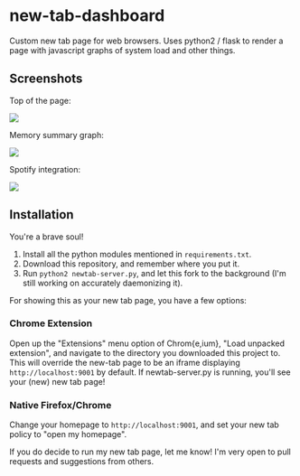 new-tab-dashboard
=================

Custom new tab page for web browsers. Uses python2 / flask to render a page with javascript graphs of system load and other things.

Screenshots
-----------

Top of the page:

![](http://cluster.lug.udel.edu/~jluck/new-tab-overview.png)

Memory summary graph:

![](http://cluster.lug.udel.edu/~jluck/new-tab-mem.png)

Spotify integration:

![](http://cluster.lug.udel.edu/~jluck/new-tab-spotify.png)

Installation
------------

You're a brave soul!

1. Install all the python modules mentioned in `requirements.txt`.
2. Download this repository, and remember where you put it.
3. Run `python2 newtab-server.py`, and let this fork to the background (I'm still working on accurately daemonizing it).

For showing this as your new tab page, you have a few options:

### Chrome Extension

Open up the "Extensions" menu option of Chrom{e,ium}, "Load unpacked extension", and navigate to the directory you downloaded this project to.
This will override the new-tab page to be an iframe displaying `http://localhost:9001` by default.
If newtab-server.py is running, you'll see your (new) new tab page!

### Native Firefox/Chrome

Change your homepage to `http://localhost:9001`, and set your new tab policy to "open my homepage".

If you do decide to run my new tab page, let me know! I'm very open to pull requests and suggestions from others.
